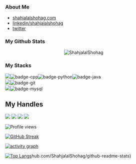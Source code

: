 ### About Me
- [shahjalalshohag.com](shahjalalshohag.com)
- [linkedin/shahjalalshohag](https://www.linkedin.com/in/shahjalalshohag/)
- [twitter](https://twitter.com/shahjalalsohag)

### My Github Stats
<p align="center"> <img src="https://github-readme-stats.vercel.app/api?username=ShahjalalShohag&show_icons=true&count_private=true&theme=dark" alt="ShahjalalShohag" />

### My Stacks
<img src="https://img.shields.io/badge/Languages-151515?style=for-the-badge&logo=plex&logoColor=FFFFFF">![badge-cpp](https://img.shields.io/badge/c%2B%2B-151515?style=for-the-badge&logo=c%2B%2B&logoColor=79740e&labelColor=151515)![badge-python](https://img.shields.io/badge/python-151515?style=for-the-badge&logo=python&logoColor=79740e&labelColor=151515)![badge-java](https://img.shields.io/badge/java-151515?style=for-the-badge&logo=java&logoColor=79740e&labelColor=151515) <br/>
<img src="https://img.shields.io/badge/Frameworks-151515?style=for-the-badge&logo=IPFS&logoColor=FFFFFF">![badge-git](https://img.shields.io/badge/git-151515?style=for-the-badge&logo=git&logoColor=79740e&labelColor=151515) <br/>
<img src="https://img.shields.io/badge/Database-151515?style=for-the-badge&logo=Redis&logoColor=FFFFFF">![badge-mysql](https://img.shields.io/badge/mysql-151515?style=for-the-badge&logo=mysql&logoColor=79740e&labelColor=151515)

## My Handles
 [<img src="https://img.shields.io/badge/ShahjalalShohag-151515?style=for-the-badge&logo=linkedin&logoColor=white">](https://www.linkedin.com/in/shahjalal-shohag-394332156/)
 [<img src="https://img.shields.io/badge/ShahjalalShohag-151515?style=for-the-badge&logo=SVG&logoColor=79740e">](https://profile-summary-for-github.com/user/ShahjalalShohag) 
 [<img src="https://img.shields.io/badge/YouKn0wWho-151515?style=for-the-badge&logo=SVG&logoColor=79740e">](https://codeforces.com/profile/YouKn0wWho) 
 [<img src="https://img.shields.io/badge/sjshohag-151515?style=for-the-badge&logo=SVG&logoColor=79740e">](https://www.codechef.com/users/sjshohag) 

![Profile views](https://gpvc.arturio.dev/ShahjalalShohag)
 
<!--  CONTRIBUTION AND STREAK BLOCK -->
 [![GitHub Streak](https://github-readme-streak-stats.herokuapp.com/?user=ShahjalalShohag&currStreakNum=2FD3EB&fire=pink&sideLabels=F00&theme=nightowl)](https://git.io/streak-stats)
 
 <!-- ACTIVITY GRAPH TRACKER -->
[![activity graph](https://activity-graph.herokuapp.com/graph?username=ShahjalalShohag&theme=react-dark)](https://github.com/ShahjalalShohag/github-readme-activity-graph)
 
 <!--  TOP LANGUAGES STATISTICS -->
 [![Top Langs](https://github-readme-stats.vercel.app/api/top-langs/?username=ShahjalalShohag&theme=dark&layout=compact&align=right&width=40%)](https://git)hub.com/ShahjalalShohag/github-readme-stats)
